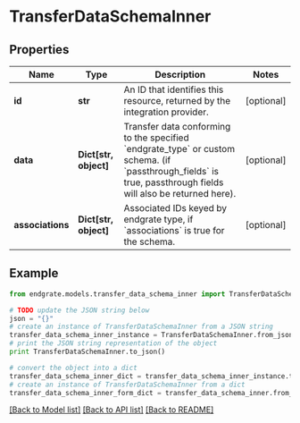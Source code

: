 # TransferDataSchemaInner


## Properties

Name | Type | Description | Notes
------------ | ------------- | ------------- | -------------
**id** | **str** | An ID that identifies this resource, returned by the integration provider. | [optional] 
**data** | **Dict[str, object]** | Transfer data conforming to the specified &#x60;endgrate_type&#x60; or custom schema. (if &#x60;passthrough_fields&#x60; is true, passthrough fields will also be returned here). | [optional] 
**associations** | **Dict[str, object]** | Associated IDs keyed by endgrate type, if &#x60;associations&#x60; is true for the schema. | [optional] 

## Example

```python
from endgrate.models.transfer_data_schema_inner import TransferDataSchemaInner

# TODO update the JSON string below
json = "{}"
# create an instance of TransferDataSchemaInner from a JSON string
transfer_data_schema_inner_instance = TransferDataSchemaInner.from_json(json)
# print the JSON string representation of the object
print TransferDataSchemaInner.to_json()

# convert the object into a dict
transfer_data_schema_inner_dict = transfer_data_schema_inner_instance.to_dict()
# create an instance of TransferDataSchemaInner from a dict
transfer_data_schema_inner_form_dict = transfer_data_schema_inner.from_dict(transfer_data_schema_inner_dict)
```
[[Back to Model list]](../README.md#documentation-for-models) [[Back to API list]](../README.md#documentation-for-api-endpoints) [[Back to README]](../README.md)


